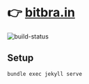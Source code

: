 # 👉 [bitbra.in](https://bitbra.in)

![build-status](https://github.com/bitbrain/bitbrain.github.io/actions/workflows/github-pages.yml/badge.svg)

## Setup

```shell
bundle exec jekyll serve
```
